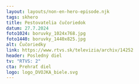 ```yaml
---
layout: layouts/non-en-hero-episode.njk
tags: skhero
title: Pestovatelia čučoriedok
datum: 27.7.2024
foto1024: boruvky_1024x768.jpg
foto1440: boruvky_1440x825.jpg
alt: Čučoriedky
link: https://www.rtvs.sk/televizia/archiv/14252
header: Posledný diel
tv: "RTVS: 2"
cta: Prehrať diel
logo: logo_DVOJKA_biele.svg
---
```

